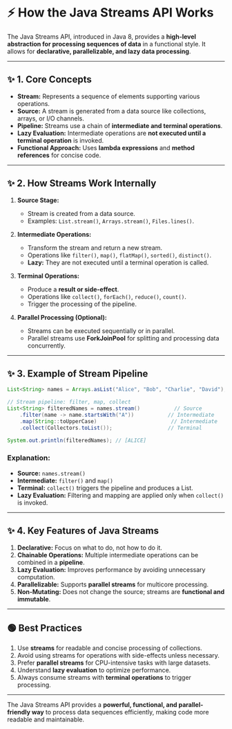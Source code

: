 # ⚡ **How the Java Streams API Works**

The Java Streams API, introduced in Java 8, provides a **high-level abstraction for processing sequences of data** in a functional style. It allows for **declarative, parallelizable, and lazy data processing**.

---

## ✨ **1. Core Concepts**

- **Stream:** Represents a sequence of elements supporting various operations.
- **Source:** A stream is generated from a data source like collections, arrays, or I/O channels.
- **Pipeline:** Streams use a chain of **intermediate and terminal operations**.
- **Lazy Evaluation:** Intermediate operations are **not executed until a terminal operation** is invoked.
- **Functional Approach:** Uses **lambda expressions** and **method references** for concise code.

---

## ✨ **2. How Streams Work Internally**

1. **Source Stage:**
   - Stream is created from a data source.
   - Examples: `List.stream()`, `Arrays.stream()`, `Files.lines()`.

2. **Intermediate Operations:**
   - Transform the stream and return a new stream.
   - Operations like `filter()`, `map()`, `flatMap()`, `sorted()`, `distinct()`.
   - **Lazy:** They are not executed until a terminal operation is called.

3. **Terminal Operations:**
   - Produce a **result or side-effect**.
   - Operations like `collect()`, `forEach()`, `reduce()`, `count()`.
   - Trigger the processing of the pipeline.

4. **Parallel Processing (Optional):**
   - Streams can be executed sequentially or in parallel.
   - Parallel streams use **ForkJoinPool** for splitting and processing data concurrently.

---

## ✨ **3. Example of Stream Pipeline**

```java
List<String> names = Arrays.asList("Alice", "Bob", "Charlie", "David");

// Stream pipeline: filter, map, collect
List<String> filteredNames = names.stream()           // Source
    .filter(name -> name.startsWith("A"))           // Intermediate
    .map(String::toUpperCase)                        // Intermediate
    .collect(Collectors.toList());                  // Terminal

System.out.println(filteredNames); // [ALICE]
```

### Explanation:
- **Source:** `names.stream()`
- **Intermediate:** `filter()` and `map()`
- **Terminal:** `collect()` triggers the pipeline and produces a List.
- **Lazy Evaluation:** Filtering and mapping are applied only when `collect()` is invoked.

---

## ✨ **4. Key Features of Java Streams**

1. **Declarative:** Focus on what to do, not how to do it.
2. **Chainable Operations:** Multiple intermediate operations can be combined in a **pipeline**.
3. **Lazy Evaluation:** Improves performance by avoiding unnecessary computation.
4. **Parallelizable:** Supports **parallel streams** for multicore processing.
5. **Non-Mutating:** Does not change the source; streams are **functional and immutable**.

---

## 🟢 **Best Practices**

1. Use **streams** for readable and concise processing of collections.
2. Avoid using streams for operations with side-effects unless necessary.
3. Prefer **parallel streams** for CPU-intensive tasks with large datasets.
4. Understand **lazy evaluation** to optimize performance.
5. Always consume streams with **terminal operations** to trigger processing.

---

The Java Streams API provides a **powerful, functional, and parallel-friendly way** to process data sequences efficiently, making code more readable and maintainable.

